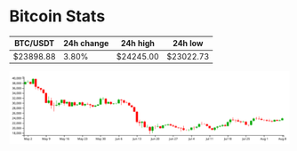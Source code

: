 # Bitcoin Stats

BTC/USDT|24h change|24h high|24h low|
|---|---|---|---|
|$23898.88|3.80%|$24245.00|$23022.73|

<img src="./chart.svg">
